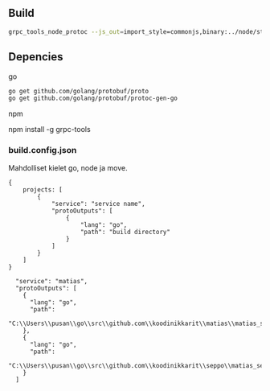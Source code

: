 ## Build

```sh
grpc_tools_node_protoc --js_out=import_style=commonjs,binary:../node/static_codegen/ --grpc_out=../node/static_codegen --plugin=protoc-gen-grpc=`which grpc_tools_node_protoc_plugin` helloworld.proto
```

## Depencies

go

```sh
go get github.com/golang/protobuf/proto
go get github.com/golang/protobuf/protoc-gen-go
```

npm

npm install -g grpc-tools

### build.config.json

Mahdolliset kielet go, node ja move.

```
{
	projects: [
		{
			"service": "service name",
			"protoOutputs": [
				{
					"lang": "go",
					"path": "build directory"
				}
			]
		}
	]
}
```

      "service": "matias",
      "protoOutputs": [
        {
          "lang": "go",
          "path":
            "C:\\Users\\pusan\\go\\src\\github.com\\koodinikkarit\\matias\\matias_service"
        },
        {
          "lang": "go",
          "path":
            "C:\\Users\\pusan\\go\\src\\github.com\\koodinikkarit\\seppo\\matias_service"
        }
      ]
